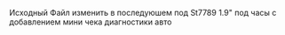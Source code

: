 Исходный Файл изменить в последуюшем под St7789 1.9" под часы с добавлением мини чека  диагностики авто
